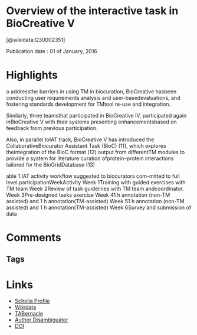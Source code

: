
Overview of the interactive task in BioCreative V
=================================================
  
  [@wikidata:Q30002351]  
  
Publication date : 01 of January, 2016  

# Highlights

o addressthe barriers in using TM in biocuration, BioCreative hasbeen conducting user requirements analysis and user-basedevaluations, and fostering standards development for TMtool  re-use  and  integration.

Similarly, three teamsthat participated in BioCreative IV, participated again inBioCreative V with their systems presenting enhancementsbased on feedback from previous participation.

Also, in parallel toIAT track, BioCreative V has introduced the CollaborativeBiocurator Assistant Task (BioC) (11), which explores theintegration of the BioC format (12) output from differentTM modules to provide a system for literature curation ofprotein–protein   interactions   tailored   for   the   BioGridDatabase (13)


able 1.IAT activity workflow suggested to biocurators com-mitted to full level participationWeekActivity
Week 1Training with guided exercises with TM team
Week 2Review of task guidelines with TM team andcoordinator.
Week 3Pre-designed tasks exercise
Week 41 h annotation (non-TM assisted) and 1 h annotation(TM-assisted)
Week 51 h annotation (non-TM assisted) and 1 h annotation(TM-assisted)
Week 6Survey and submission of data

# Comments

## Tags

# Links
  
 * [Scholia Profile](https://scholia.toolforge.org/work/Q30002351)  
 * [Wikidata](https://www.wikidata.org/wiki/Q30002351)  
 * [TABernacle](https://tabernacle.toolforge.org/?#/tab/manual/Q30002351/P921%3BP4510)  
 * [Author Disambiguator](https://author-disambiguator.toolforge.org/work_item_oauth.php?id=Q30002351&batch_id=&match=1&author_list_id=&doit=Get+author+links+for+work)  
 * [DOI](https://doi.org/10.1093/DATABASE/BAW119)  
